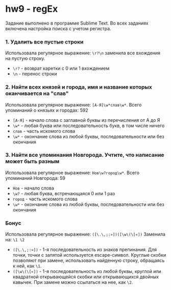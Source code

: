# hw9 - regEx

Задание выполнено в программе Sublime Text. Во всех заданиях включена настройка поиска с учетом регистра.

### 1. Удалить все пустые строки
Использовала регулярное выражение: `\r?\n` заменила все вхождения на пустую строку.
* `\r?` - возврат каретки с 0 или 1 вхождением
* `\n` - перенос строки

### 2. Найти всех князей и города, имя и название которых оканчивается на "слав"
Использовала регулярное выражение: `[А-Я]\w*слав\w*`. Всего упоминаний о князьях и городах: 592
* `[А-Я]` - начало слова с заглавной буквы из перечисления от А до Я 
* `\w*` - любая буква или последовательность букв, в том числе ничего
* `слав` - часть искомого слова
* `\w*` - окончание слова из любой буквы, последовательности или без окончания

### 3. Найти все упоминания Новгорода. Учтите, что написание может быть разным
Использовала регулярное выражение: `Нов\w?город\w*`. Всего упоминаний Новгорода: 59
* `Нов` - начало слова
* `\w?` - любая буква, встречающаяся 0 или 1 раз
* `город` - часть искомого слова
* `\w*` - окончание слова из любой буквы, последовательности или без окончания

### Бонус
Использовала регулярное выражение: `([\.\,;:»])([\w\(\[«])`
Заменила на: `\1 \2`
* `([\.\,;:»])` - 1-я последовательность из знаков препинания. Для точки, точки с запятой используется escape-символ. Круглые скобки позволяют при замене, использовать найденную строку, обращаясь к ней, как `\1`.
* `([\w\(\[«])` - 1-я последовательность из любой буквы, круглой или квадратной открывающейся скобки или открывающихся двойных кавычек. При замене можно ссылаться на нее, как `\2`.
